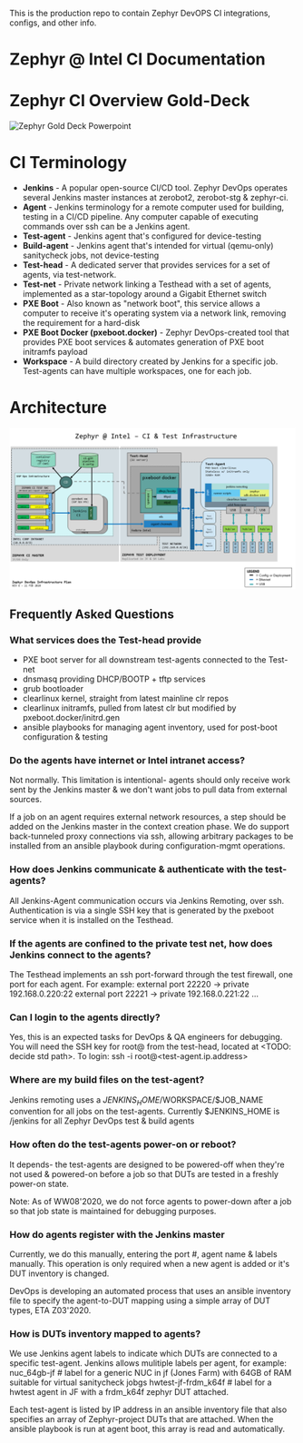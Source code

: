This is the production repo to contain Zephyr DevOPS CI integrations, configs, and other info. 

# Zephyr @ Intel CI Documentation 

# Zephyr CI Overview Gold-Deck
![Zephyr Gold Deck Powerpoint](https://intel-my.sharepoint.com/:p:/p/christopher_g_turner/EfZ2TF9ElydPjpGBEAKiUkwBiFt5LFBZPI2aGO_HZnP7Wg?e=Bxeeho)

# CI Terminology
* **Jenkins** - A popular open-source CI/CD tool. Zephyr DevOps operates several Jenkins master instances at zerobot2, zerobot-stg & zephyr-ci.
* **Agent** - Jenkins terminology for a remote computer used for building, testing in a CI/CD pipeline. Any computer capable of executing commands over ssh can be a Jenkins agent.
* **Test-agent** - Jenkins agent that's configured for device-testing
* **Build-agent** - Jenkins agent that's intended for virtual (qemu-only) sanitycheck jobs, not device-testing
* **Test-head** - A dedicated server that provides services for a set of agents, via test-network.
* **Test-net** - Private network linking a Testhead with a set of agents, implemented as a star-topology around a Gigabit Ethernet switch
* **PXE Boot** - Also known as "network boot", this service allows a computer to receive it's operating system via a network link, removing the requirement for a hard-disk
* **PXE Boot Docker (pxeboot.docker)** - Zephyr DevOps-created tool that provides PXE boot services & automates generation of PXE boot initramfs payload
* **Workspace** - A build directory created by Jenkins for a specific job. Test-agents can have multiple workspaces, one for each job.


# Architecture

![Zephyr CI Block Diagram](zephyrCI-block-diagrams-WW08-2020.png "zephyr CI block diagram WW41 2019")
		
## Frequently Asked Questions
### What services does the Test-head provide
* PXE boot server for all downstream test-agents connected to the Test-net
* dnsmasq providing DHCP/BOOTP + tftp services
* grub bootloader
* clearlinux kernel, straight from latest mainline clr repos
* clearlinux initramfs, pulled from latest clr but modified by pxeboot.docker/initrd.gen
* ansible playbooks for managing agent inventory, used for post-boot configuration & testing
		
### Do the agents have internet or Intel intranet access?
Not normally. This limitation is intentional- agents should only receive work sent by the Jenkins master & we don't want jobs to pull data from external sources. 

If a job on an agent requires external network resources, a step should be added on the Jenkins master in the context creation phase. We do support back-tunneled proxy connections via ssh, allowing arbitrary packages to be installed from an ansible playbook during configuration-mgmt operations.
	
### How does Jenkins communicate & authenticate with the test-agents?
All Jenkins-Agent communication occurs via Jenkins Remoting, over ssh. Authentication is via a single SSH key that is generated by the pxeboot service when it is installed on the Testhead.

### If the agents are confined to the private test net, how does Jenkins connect to the agents?
The Testhead implements an ssh port-forward through the test firewall, one port for each agent. For example:
	external port 22220 -> private 192.168.0.220:22
	external port 22221 -> private 192.168.0.221:22
	...

### Can I login to the agents directly?
Yes, this is an expected tasks for DevOps & QA engineers for debugging. You will need the SSH key for root@<test-agent> from the test-head, located at <TODO: decide std path>. To login:
    ssh -i <path-to-key> root@<test-agent.ip.address>

### Where are my build files on the test-agent?
Jenkins remoting uses a $JENKINS_HOME/$WORKSPACE/$JOB_NAME convention for all jobs on the test-agents. Currently $JENKINS_HOME is /jenkins for all Zephyr DevOps test & build agents

### How often do the test-agents power-on or reboot?
It depends- the test-agents are designed to be powered-off when they're not used & powered-on before a job so that DUTs are tested in a freshly power-on state. 

Note: As of WW08'2020, we do not force agents to power-down after a job so that job state is maintained for debugging purposes.

### How do agents register with the Jenkins master
Currently, we do this manually, entering the port #, agent name & labels manually. This operation is only required when a new agent is added or it's DUT inventory is changed.

DevOps is developing an automated process that uses an ansible inventory file to specify the agent-to-DUT mapping using a simple array of DUT types, ETA Z03'2020.

### How is DUTs inventory mapped to agents?
We use Jenkins agent labels to indicate which DUTs are connected to a specific test-agent. Jenkins allows mulitiple labels per agent, for example:
    nuc_64gb-jf			# label for a generic NUC in jf (Jones Farm) with 64GB of RAM suitable for virtual sanitycheck jobgs
    hwtest-jf-frdm_k64f # label for a hwtest agent in JF with a frdm_k64f zephyr DUT attached.

Each test-agent is listed by IP address in an ansible inventory file that also specifies an array of Zephyr-project DUTs that are attached. When the ansible playbook is run at agent boot, this array is read and automatically.
